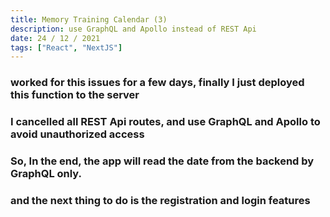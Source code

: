 ```yaml
---
title: Memory Training Calendar (3)
description: use GraphQL and Apollo instead of REST Api
date: 24 / 12 / 2021
tags: ["React", "NextJS"]
---
```


<h3>worked for this issues for a few days, finally I just deployed this function to the server</h3>
<h3>I cancelled all REST Api routes, and use GraphQL and Apollo to avoid unauthorized access</h3>
<h3>So, In the end, the app will read the date from the backend by GraphQL only.</h3>
<h3>and the next thing to do is the registration and login features</h3>
